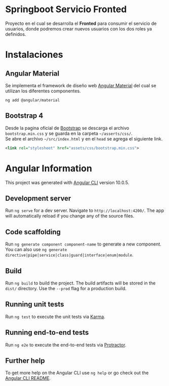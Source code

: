 # Springboot Servicio Fronted
Proyecto en el cual se desarrolla el **Fronted** para consumir el servicio de usuarios, donde podremos crear nuevos usuarios con los dos roles ya definidos.

# Instalaciones

## Angular Material
Se implementa el framework de diseño web [Angular Material](https://material.angular.io/) del cual se utilizan los diferentes componentes.<br>
```
ng add @angular/material
```

## Bootstrap 4
Desde la pagina oficial de [Bootstrap](https://getbootstrap.com/docs/4.5/getting-started/introduction/) se descarga el archivo `bootstrap.min.css` y se guarda en la carpeta `~/asserts/css/`.<br>
Se abre el archivo `~/src/index.html` y en el `head` se agrega el siguiente link.
```xml
<link rel="stylesheet" href="assets/css/bootstrap.min.css">
```

# Angular Information
This project was generated with [Angular CLI](https://github.com/angular/angular-cli) version 10.0.5.

## Development server

Run `ng serve` for a dev server. Navigate to `http://localhost:4200/`. The app will automatically reload if you change any of the source files.

## Code scaffolding

Run `ng generate component component-name` to generate a new component. You can also use `ng generate directive|pipe|service|class|guard|interface|enum|module`.

## Build

Run `ng build` to build the project. The build artifacts will be stored in the `dist/` directory. Use the `--prod` flag for a production build.

## Running unit tests

Run `ng test` to execute the unit tests via [Karma](https://karma-runner.github.io).

## Running end-to-end tests

Run `ng e2e` to execute the end-to-end tests via [Protractor](http://www.protractortest.org/).

## Further help

To get more help on the Angular CLI use `ng help` or go check out the [Angular CLI README](https://github.com/angular/angular-cli/blob/master/README.md).
